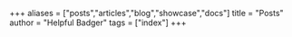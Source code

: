 +++
aliases = ["posts","articles","blog","showcase","docs"]
title = "Posts"
author = "Helpful Badger"
tags = ["index"]
+++
